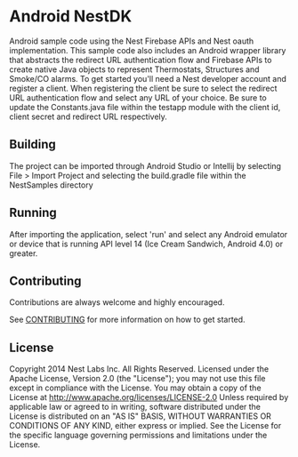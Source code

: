 # Android NestDK

Android sample code using the Nest Firebase APIs and Nest oauth implementation.  This sample code also includes an Android wrapper library that abstracts the redirect URL authentication flow and Firebase APIs to create native Java objects to represent Thermostats, Structures and Smoke/CO alarms. To get started you'll need a Nest developer account and register a client.  When registering the client be sure to select the redirect URL authentication flow and select any URL of your choice. Be sure to update the Constants.java file within the testapp module with the client id, client secret and redirect URL respectively.

## Building

The project can be imported through Android Studio or Intellij by selecting File > Import Project and selecting the build.gradle file within the NestSamples directory

## Running

After importing the application, select 'run' and select any Android emulator or device that is running API level 14 (Ice Cream Sandwich, Android 4.0) or greater.

## Contributing

Contributions are always welcome and highly encouraged.

See [CONTRIBUTING](CONTRIBUTING.md) for more information on how to get started.

## License

Copyright 2014 Nest Labs Inc. All Rights Reserved.
Licensed under the Apache License, Version 2.0 (the "License"); you may not use this file except in compliance with the License. You may obtain a copy of the License at
http://www.apache.org/licenses/LICENSE-2.0
Unless required by applicable law or agreed to in writing, software distributed under the License is distributed on an "AS IS" BASIS, WITHOUT WARRANTIES OR CONDITIONS OF ANY KIND, either express or implied. See the License for the specific language governing permissions and limitations under the License.
